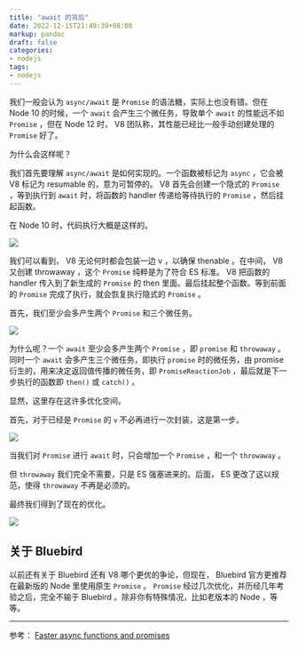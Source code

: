 ```yaml
---
title: "await 的背后"
date: 2022-12-15T21:49:39+08:00
markup: pandoc
draft: false
categories:
- nodejs
tags:
- nodejs
---
```


我们一般会认为 `async/await` 是 `Promise` 的语法糖，实际上也没有错。但在 Node 10 的时候，一个 `await` 会产生三个微任务，导致单个 `await` 的性能远不如 `Promise` ，但在 Node 12 时， V8 团队称，其性能已经比一般手动创建处理的 `Promise` 好了。

为什么会这样呢？

我们首先要理解 `async/await` 是如何实现的。一个函数被标记为 `async` ，它会被 V8 标记为 resumable 的，意为可暂停的。 V8 首先会创建一个隐式的 `Promise` ，等到执行到 `await` 时，将函数的 handler 传递给等待执行的 `Promise` ，然后挂起函数。

在 Node 10 时，代码执行大概是这样的。

![](https://v8.dev/_img/fast-async/await-under-the-hood.svg)

我们可以看到， V8 无论何时都会包装一边 v ，以确保 thenable 。在中间， V8 又创建 throwaway ，这个 `Promise` 纯粹是为了符合 ES 标准。 V8 把函数的 handler 传入到了新生成的 `Promise` 的 then 里面。最后挂起整个函数。等到前面的 `Promise` 完成了执行，就会恢复执行隐式的 `Promise` 。

首先，我们至少会多产生两个 `Promise` 和三个微任务。

![](https://v8.dev/_img/fast-async/await-overhead.svg)

为什么呢？一个 `await` 至少会多产生两个 `Promise` ，即 `promise` 和 `throwaway` 。同时一个 `await` 会多产生三个微任务，即执行 `promise` 时的微任务，由 promise 衍生的，用来决定返回值传播的微任务，即 `PromiseReactionJob` ，最后就是下一步执行的函数即 `then()` 或 `catch()` 。

显然，这里存在这许多优化空间。

首先，对于已经是 `Promise` 的 `v` 不必再进行一次封装，这是第一步。

![](https://v8.dev/_img/fast-async/await-code-comparison.svg)

当我们对 `Promise` 进行 `await` 时，只会增加一个 `Promise` ，和一个 `throwaway` 。

但 `throwaway` 我们完全不需要，只是 ES 强塞进来的。后面， ES 更改了这以规范，使得 `throwaway` 不再是必须的。

最终我们得到了现在的优化。

![](https://v8.dev/_img/fast-async/node-10-vs-node-12.svg)

## 关于 Bluebird

以前还有关于 Bluebird 还有 V8 哪个更优的争论，但现在， Bluebird 官方更推荐在最新版的 Node 里使用原生 `Promise` 。 `Promise` 经过几次优化，并历经几年考验之后，完全不输于 Bluebird 。除非你有特殊情况，比如老版本的 Node ，等等。

---

参考： [Faster async functions and promises](https://v8.dev/blog/fast-async)
